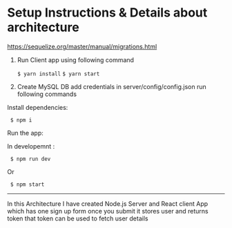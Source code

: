 # Setup Instructions & Details about architecture


https://sequelize.org/master/manual/migrations.html


1. Run Client app using following command

    `$ yarn install`
    `$ yarn start`

2. Create MySQL DB add credentials in server/config/config.json run following commands


Install dependencies:

     $ npm i

Run the app:

In developemnt : 

     $ npm run dev

Or

     $ npm start
------------------------------------------------------------------------------------

In this Architecture I have created Node.js Server and React client App which has one sign up form once you submit it stores user and returns token that token can be used to fetch user details
